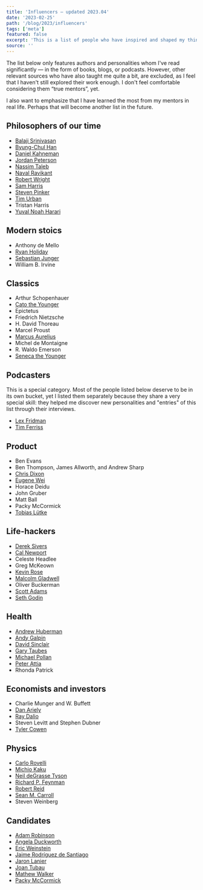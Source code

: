 ```yaml
---
title: 'Influencers — updated 2023.04'
date: '2023-02-25'
path: '/blog/2023/influencers'
tags: ['meta']
featured: false
excerpt: 'This is a list of people who have inspired and shaped my thinking and the way I approach life over time. Although I have never met any of them in person, I consider them mentors from afar.'
source: ''
---
```


The list below only features authors and personalities whom I've read significantly — in the form of books, blogs, or podcasts. However, other relevant sources who have also taught me quite a bit, are excluded, as I feel that I haven't still explored their work enough. I don't feel comfortable considering them “true mentors”, yet.

I also want to emphasize that I have learned the most from my mentors in real life. Perhaps that will become another list in the future.

## Philosophers of our time

- [Balaji Srinivasan](https://en.wikipedia.org/wiki/Balaji_Srinivasan)
- [Byung-Chul Han](https://en.wikipedia.org/wiki/Byung-Chul_Han)
- [Daniel Kahneman](https://en.wikipedia.org/wiki/Daniel_Kahneman)
- [Jordan Peterson](https://en.wikipedia.org/wiki/Jordan_Peterson)
- [Nassim Taleb](https://en.wikipedia.org/wiki/Nassim_Nicholas_Taleb)
- [Naval Ravikant](https://en.wikipedia.org/wiki/Naval_Ravikant)
- [Robert Wright](<https://en.wikipedia.org/wiki/Robert_Wright_(journalist)>)
- [Sam Harris](https://en.wikipedia.org/wiki/Sam_Harris)
- [Steven Pinker](https://en.wikipedia.org/wiki/Steven_Pinker)
- [Tim Urban](https://en.wikipedia.org/wiki/Wait_But_Why)
- Tristan Harris
- [Yuval Noah Harari](https://en.wikipedia.org/wiki/Yuval_Noah_Harari)

## Modern stoics

- Anthony de Mello
- [Ryan Holiday](https://en.wikipedia.org/wiki/Ryan_Holiday)
- [Sebastian Junger](https://en.wikipedia.org/wiki/Sebastian_Junger)
- William B. Irvine

## Classics

- Arthur Schopenhauer
- [Cato the Younger](https://en.wikipedia.org/wiki/Cato_the_Younger)
- Epictetus
- Friedrich Nietzsche
- H. David Thoreau
- Marcel Proust
- [Marcus Aurelius](https://en.wikipedia.org/wiki/Marcus_Aurelius)
- Michel de Montaigne
- R. Waldo Emerson
- [Seneca the Younger](https://en.wikipedia.org/wiki/Seneca_the_Younger)

## Podcasters

This is a special category. Most of the people listed below deserve to be in its own bucket, yet I listed them separately because they share a very special skill: they helped me discover new personalities and "entries" of this list through their interviews.

- [Lex Fridman](https://en.wikipedia.org/wiki/Lex_Fridman)
- [Tim Ferriss](https://en.wikipedia.org/wiki/Tim_Ferriss)

## Product

- Ben Evans
- Ben Thompson, James Allworth, and Andrew Sharp
- [Chris Dixon](https://en.wikipedia.org/wiki/Chris_Dixon)
- [Eugene Wei](https://twitter.com/eugenewei)
- Horace Deidu
- John Gruber
- Matt Ball
- Packy McCormick
- [Tobias Lütke](https://en.wikipedia.org/wiki/Tobias_L%C3%BCtke)

## Life-hackers

- [Derek Sivers](https://sive.rs/)
- [Cal Newport](https://en.wikipedia.org/wiki/Cal_Newport)
- Celeste Headlee
- Greg McKeown
- [Kevin Rose](https://en.wikipedia.org/wiki/Kevin_Rose)
- [Malcolm Gladwell](https://en.wikipedia.org/wiki/Malcolm_Gladwell)
- Oliver Buckerman
- [Scott Adams](https://en.wikipedia.org/wiki/Scott_Adams)
- [Seth Godin](https://en.wikipedia.org/wiki/Seth_Godin)

## Health

- [Andrew Huberman](https://en.wikipedia.org/wiki/Andrew_D._Huberman)
- [Andy Galpin](https://twitter.com/DrAndyGalpin)
- [David Sinclair](https://en.wikipedia.org/wiki/David_A._Sinclair)
- [Gary Taubes](https://en.wikipedia.org/wiki/Gary_Taubes)
- [Michael Pollan](https://en.wikipedia.org/wiki/Michael_Pollan)
- [Peter Attia](https://en.wikipedia.org/wiki/Peter_Attia)
- Rhonda Patrick

## Economists and investors

- Charlie Munger and W. Buffett
- [Dan Ariely](https://en.wikipedia.org/wiki/Dan_Ariely)
- [Ray Dalio](https://en.wikipedia.org/wiki/Ray_Dalio)
- Steven Levitt and Stephen Dubner
- [Tyler Cowen](https://en.wikipedia.org/wiki/Tyler_Cowen)

## Physics

- [Carlo Rovelli](https://en.wikipedia.org/wiki/Carlo_Rovelli)
- [Michio Kaku](https://en.wikipedia.org/wiki/Michio_Kaku)
- [Neil deGrasse Tyson](https://en.wikipedia.org/wiki/Neil_deGrasse_Tyson)
- [Richard P. Feynman](https://en.wikipedia.org/wiki/Richard_Feynman)
- [Robert Reid](<https://en.wikipedia.org/wiki/Robert_Reid_(author)>)
- [Sean M. Carroll](https://en.wikipedia.org/wiki/Sean_M._Carroll)
- Steven Weinberg

## Candidates

- [Adam Robinson](#)
- [Angela Duckworth](#)
- [Eric Weinstein](#)
- [Jaime Rodríguez de Santiago](#)
- [Jaron Lanier](#)
- [Joan Tubau](#)
- [Mathew Walker](#)
- [Packy McCormick](#)
